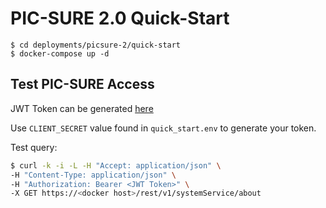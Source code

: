 # PIC-SURE 2.0 Quick-Start

    $ cd deployments/picsure-2/quick-start
    $ docker-compose up -d

## Test PIC-SURE Access

JWT Token can be generated [here](https://github.com/hms-dbmi/jwt-creator.git)

Use `CLIENT_SECRET` value found in `quick_start.env` to generate your token.

Test query:

```bash
$ curl -k -i -L -H "Accept: application/json" \
-H "Content-Type: application/json" \
-H "Authorization: Bearer <JWT Token>" \
-X GET https://<docker host>/rest/v1/systemService/about
```
